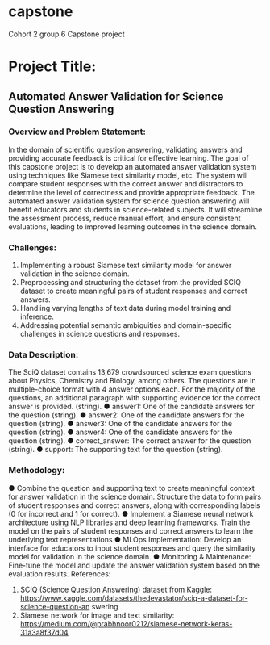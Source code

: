 # capstone
Cohort 2 group 6 Capstone project


# Project Title:
## Automated Answer Validation for Science Question Answering
### Overview and Problem Statement:
In the domain of scientific question answering, validating answers and providing accurate
feedback is critical for effective learning. The goal of this capstone project is to develop an
automated answer validation system using techniques like Siamese text similarity model, etc.
The system will compare student responses with the correct answer and distractors to
determine the level of correctness and provide appropriate feedback. The automated answer
validation system for science question answering will benefit educators and students in
science-related subjects. It will streamline the assessment process, reduce manual effort, and
ensure consistent evaluations, leading to improved learning outcomes in the science domain.

### Challenges:
1. Implementing a robust Siamese text similarity model for answer validation in the science
domain.
2. Preprocessing and structuring the dataset from the provided SCIQ dataset to create
meaningful pairs of student responses and correct answers.
3. Handling varying lengths of text data during model training and inference.
4. Addressing potential semantic ambiguities and domain-specific challenges in science
questions and responses.

### Data Description:
The SciQ dataset contains 13,679 crowdsourced science exam questions about Physics,
Chemistry and Biology, among others. The questions are in multiple-choice format with 4
answer options each. For the majority of the questions, an additional paragraph with
supporting evidence for the correct answer is provided. (string).
● answer1: One of the candidate answers for the question (string).
● answer2: One of the candidate answers for the question (string).
● answer3: One of the candidate answers for the question (string).
● answer4: One of the candidate answers for the question (string).
● correct_answer: The correct answer for the question (string).
● support: The supporting text for the question (string).

### Methodology:
● Combine the question and supporting text to create meaningful context for answer
validation in the science domain. Structure the data to form pairs of student responses
and correct answers, along with corresponding labels (0 for incorrect and 1 for correct).
● Implement a Siamese neural network architecture using NLP libraries and deep learning
frameworks. Train the model on the pairs of student responses and correct answers to
learn the underlying text representations
● MLOps Implementation: Develop an interface for educators to input student responses
and query the similarity model for validation in the science domain.
● Monitoring & Maintenance: Fine-tune the model and update the answer validation
system based on the evaluation results.
References:
1. SCIQ (Science Question Answering) dataset from Kaggle:
https://www.kaggle.com/datasets/thedevastator/sciq-a-dataset-for-science-question-an
swering
2. Siamese network for image and text similarity:
https://medium.com/@prabhnoor0212/siamese-network-keras-31a3a8f37d04

